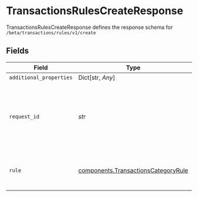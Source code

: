 # TransactionsRulesCreateResponse

TransactionsRulesCreateResponse defines the response schema for `/beta/transactions/rules/v1/create`


## Fields

| Field                                                                                                                                       | Type                                                                                                                                        | Required                                                                                                                                    | Description                                                                                                                                 |
| ------------------------------------------------------------------------------------------------------------------------------------------- | ------------------------------------------------------------------------------------------------------------------------------------------- | ------------------------------------------------------------------------------------------------------------------------------------------- | ------------------------------------------------------------------------------------------------------------------------------------------- |
| `additional_properties`                                                                                                                     | Dict[str, *Any*]                                                                                                                            | :heavy_minus_sign:                                                                                                                          | N/A                                                                                                                                         |
| `request_id`                                                                                                                                | *str*                                                                                                                                       | :heavy_check_mark:                                                                                                                          | A unique identifier for the request, which can be used for troubleshooting. This identifier, like all Plaid identifiers, is case sensitive. |
| `rule`                                                                                                                                      | [components.TransactionsCategoryRule](../../models/shared/transactionscategoryrule.md)                                                      | :heavy_check_mark:                                                                                                                          | A representation of a transactions category rule.                                                                                           |